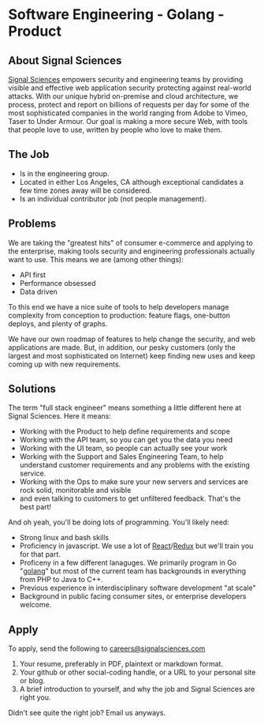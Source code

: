 # Software Engineering - Golang - Product

## About Signal Sciences

[Signal Sciences](https://signalsciences.com/) empowers security and engineering teams by providing visible and effective web application security protecting against real-world attacks.  With our unique hybrid on-premise and cloud architecture, we process, protect and report on billions of requests per day for some of the most sophisticated companies in the world ranging from Adobe to Vimeo, Taser to Under Armour. Our goal is making a more secure Web, with tools that people love to use, written by people who love to make them.


## The Job

* Is in the engineering group.
* Located in either Los Angeles, CA
  although exceptional candidates a few time zones away will be considered.
* Is an individual contributor job (not people management).

## Problems

We are taking the "greatest hits" of consumer e-commerce and applying to
the enterprise, making tools security and engineering professionals actually want to
use.  This means we are (among other things):

* API first
* Performance obsessed
* Data driven

To this end we have a nice suite of tools to help developers manage complexity
from conception to production: feature flags, one-button deploys, and plenty
of graphs.

We have our own roadmap of features to help change the security, and
web applications are made.  But, in addition, our pesky customers (only the
largest and most sophisticated on Internet) keep finding new uses and keep coming
up with new requirements.

## Solutions

The term "full stack engineer" means something a little different here at
Signal Sciences.  Here it means:

* Working with the Product to help define requirements and scope
* Working with the API team, so you can get you the data you need
* Working with the UI team, so people can actually see your work
* Working with the Support and Sales Engineering Team, to help understand
  customer requirements and any problems with the existing service.
* Working with the Ops to make sure your new servers and services are rock
  solid, monitorable and visible
* and even talking to customers to get unfiltered feedback.  That's the best part!

And oh yeah, you'll be doing lots of programming.  You'll likely need:

* Strong linux and bash skills
* Proficiency in javascript.  We use a lot of
  [React](https://facebook.github.io/react/)/[Redux](http://redux.js.org) but we'll train you
  for that part.
* Proficeny in a few different lanaguges.  We primarily program in Go
  "[golang](https://golang.org/)" but most of the current team has backgrounds
  in everything from PHP to Java to C++.
* Previous experience in interdisciplinary software development "at scale"
* Background in public facing consumer sites, or enterprise developers
  welcome.

## Apply

To apply, send the following to careers@signalsciences.com

1. Your resume, preferably in PDF, plaintext or markdown format.
2. Your github or other social-coding handle, or a URL to your personal site
   or blog.
3. A brief introduction to yourself, and why the job and Signal Sciences
   are right you.

Didn't see quite the right job?  Email us anyways.


